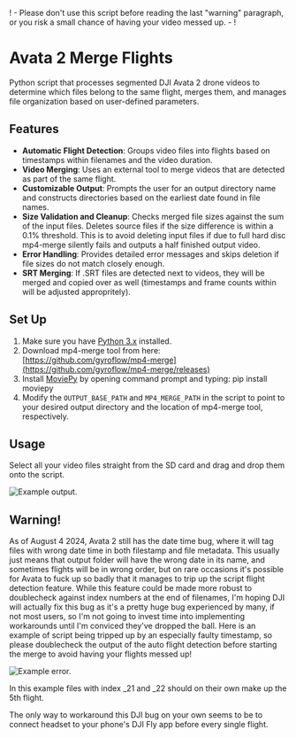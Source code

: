  ! - Please don't use this script before reading the last "warning" paragraph, or you risk a small chance of having your video messed up. - !

# Avata 2 Merge Flights
Python script that processes segmented DJI Avata 2 drone videos to determine which files belong to the same flight, merges them, and manages file organization based on user-defined parameters.

## Features

- **Automatic Flight Detection**: Groups video files into flights based on timestamps within filenames and the video duration.
- **Video Merging**: Uses an external tool to merge videos that are detected as part of the same flight.
- **Customizable Output**: Prompts the user for an output directory name and constructs directories based on the earliest date found in file names.
- **Size Validation and Cleanup**: Checks merged file sizes against the sum of the input files. Deletes source files if the size difference is within a 0.1% threshold. This is to avoid deleting input files if due to full hard disc mp4-merge silently fails and outputs a half finished output video.
- **Error Handling**: Provides detailed error messages and skips deletion if file sizes do not match closely enough.
- **SRT Merging**: If .SRT files are detected next to videos, they will be merged and copied over as well (timestamps and frame counts within will be adjusted appropritely).

## Set Up

1. Make sure you have [Python 3.x](https://www.python.org/downloads/windows/) installed. 
2. Download mp4-merge tool from here: [https://github.com/gyroflow/mp4-merge](https://github.com/gyroflow/mp4-merge/releases)
3. Install [MoviePy](https://zulko.github.io/moviepy/) by opening command prompt and typing: pip install moviepy
4. Modify the `OUTPUT_BASE_PATH` and `MP4_MERGE_PATH` in the script to point to your desired output directory and the location of mp4-merge tool, respectively.

## Usage

Select all your video files straight from the SD card and drag and drop them onto the script.

![Example output.](https://i.imgur.com/8COUGs3.png "example output of Avata 2 Merge Flights script")

## Warning!

As of August 4 2024, Avata 2 still has the date time bug, where it will tag files with wrong date time in both filestamp and file metadata. This usually just means that output folder will have the wrong date in its name, and sometimes flights will be in wrong order, but on rare occasions it's possible for Avata to fuck up so badly that it manages to trip up the script flight detection feature. While this feature could be made more robust to doublecheck against index numbers at the end of filenames, I'm hoping DJI will actually fix this bug as it's a pretty huge bug experienced by many, if not most users, so I'm not going to invest time into implementing workarounds until I'm conviced they've dropped the ball. Here is an example of script being tripped up by an especially faulty timestamp, so please doublecheck the output of the auto flight detection before starting the merge to avoid having your flights messed up!

![Example error.](https://i.imgur.com/sbCbQkn.png "example faulty flight autodetect due to Avata date time bug")

In this example files with index _21 and _22 should on their own make up the 5th flight.

The only way to workaround this DJI bug on your own seems to be to connect headset to your phone's DJI Fly app before every single flight.
